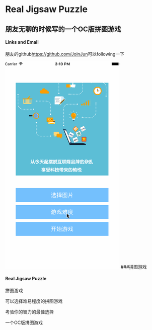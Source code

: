# Real Jigsaw Puzzle
## 朋友无聊的时候写的一个OC版拼图游戏
#### Links and Email

朋友的github<https://github.com/JoinJun>可以following一下

![Mou icon](https://github.com/WindFlyCloud/-Real-Jigsaw-Puzzle/blob/master/拼图.gif)
###拼图游戏
#### Real Jigsaw Puzzle
拼图游戏





可以选择难易程度的拼图游戏

考验你的智力的最佳选择

一个OC版拼图游戏